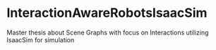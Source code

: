 # InteractionAwareRobotsIsaacSim
Master thesis about Scene Graphs with focus on Interactions utilizing IsaacSim for simulation
